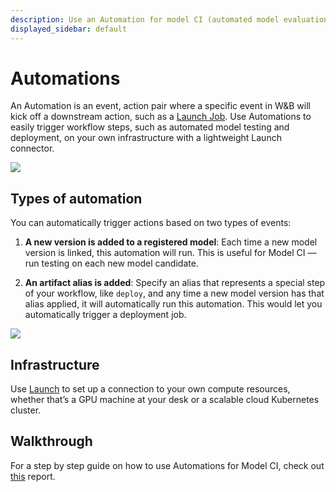 ```yaml
---
description: Use an Automation for model CI (automated model evaluation pipelines) and model deployment.
displayed_sidebar: default
---
```


# Automations

An Automation is an event, action pair where a specific event in W&B will kick off a downstream action, such as a [Launch Job](https://docs.wandb.ai/guides/launch/create-job). Use Automations to easily trigger workflow steps, such as automated model testing and deployment, on your own infrastructure with a lightweight Launch connector. 

![](/images/models/automations_section_in_registry.png)

## Types of automation

You can automatically trigger actions based on two types of events:

1. **A new version is added to a registered model**: Each time a new model version is linked, this automation will run. This is useful for Model CI — run testing on each new model candidate. 

2. **An artifact alias is added**: Specify an alias that represents a special step of your workflow, like `deploy`, and any time a new model version has that alias applied, it will automatically run this automation. This would let you automatically trigger a deployment job.

![](/images/models/automations_sidebar_step_1.png)

## Infrastructure

Use [Launch](https://docs.wandb.ai/guides/launch) to set up a connection to your own compute resources, whether that’s a GPU machine at your desk or a scalable cloud Kubernetes cluster.

## Walkthrough
For a step by step guide on how to use Automations for Model CI, check out [this](https://wandb.ai/examples/wandb_automations/reports/Model-CI-with-W-B-Automations--Vmlldzo0NDY5OTIx) report.
